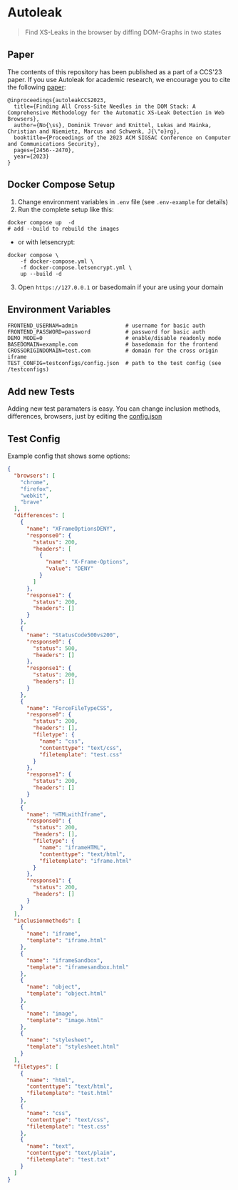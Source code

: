 # Autoleak

> Find XS-Leaks in the browser by diffing DOM-Graphs in two states

## Paper
The contents of this repository has been published as a part of a CCS'23 paper. If you use Autoleak for academic research, we encourage you to cite the following [paper](https://doi.org/10.1145/3576915.3616598):

```
@inproceedings{autoleakCCS2023,
  title={Finding All Cross-Site Needles in the DOM Stack: A Comprehensive Methodology for the Automatic XS-Leak Detection in Web Browsers},
  author={No{\ss}, Dominik Trevor and Knittel, Lukas and Mainka, Christian and Niemietz, Marcus and Schwenk, J{\"o}rg},
  booktitle={Proceedings of the 2023 ACM SIGSAC Conference on Computer and Communications Security},
  pages={2456--2470},
  year={2023}
}
```

## Docker Compose Setup
1. Change environment variables in `.env` file (see `.env-example` for details)
2. Run the complete setup like this:
```
docker compose up  -d
# add --build to rebuild the images
```
- or with letsencrypt:
```
docker compose \
    -f docker-compose.yml \
    -f docker-compose.letsencrypt.yml \
    up --build -d
```
3. Open `https://127.0.0.1` or basedomain if your are using your domain



## Environment Variables
```
FRONTEND_USERNAM=admin               # username for basic auth
FRONTEND_PASSWORD=password           # password for basic auth
DEMO_MODE=0                          # enable/disable readonly mode
BASEDOMAIN=example.com               # basedomain for the frontend
CROSSORIGINDOMAIN=test.com           # domain for the cross origin iframe
TEST_CONFIG=testconfigs/config.json  # path to the test config (see /testconfigs)
```


## Add new Tests
Adding new test paramaters is easy. You can change inclusion methods, differences, browsers, just by editing the [config.json](./testconfigs/config.json)

## Test Config

Example config that shows some options:


```json
{
  "browsers": [
    "chrome",
    "firefox",
    "webkit",
    "brave"
  ],
  "differences": [
    {
      "name": "XFrameOptionsDENY",
      "response0": {
        "status": 200,
        "headers": [
          {
            "name": "X-Frame-Options",
            "value": "DENY"
          }
        ]
      },
      "response1": {
        "status": 200,
        "headers": []
      }
    },
    {
      "name": "StatusCode500vs200",
      "response0": {
        "status": 500,
        "headers": []
      },
      "response1": {
        "status": 200,
        "headers": []
      }
    },
    {
      "name": "ForceFileTypeCSS",
      "response0": {
        "status": 200,
        "headers": [],
        "filetype": {
          "name": "css",
          "contenttype": "text/css",
          "filetemplate": "test.css"
        }
      },
      "response1": {
        "status": 200,
        "headers": []
      }
    },
    {
      "name": "HTMLwithIframe",
      "response0": {
        "status": 200,
        "headers": [],
        "filetype": {
          "name": "iframeHTML",
          "contenttype": "text/html",
          "filetemplate": "iframe.html"
        }
      },
      "response1": {
        "status": 200,
        "headers": []
      }
    }
  ],
  "inclusionmethods": [
    {
      "name": "iframe",
      "template": "iframe.html"
    },
    {
      "name": "iframeSandbox",
      "template": "iframesandbox.html"
    },
    {
      "name": "object",
      "template": "object.html"
    },
    {
      "name": "image",
      "template": "image.html"
    },
    {
      "name": "stylesheet",
      "template": "stylesheet.html"
    }
  ],
  "filetypes": [
    {
      "name": "html",
      "contenttype": "text/html",
      "filetemplate": "test.html"
    },
    {
      "name": "css",
      "contenttype": "text/css",
      "filetemplate": "test.css"
    },
    {
      "name": "text",
      "contenttype": "text/plain",
      "filetemplate": "test.txt"
    }
  ]
}
```

